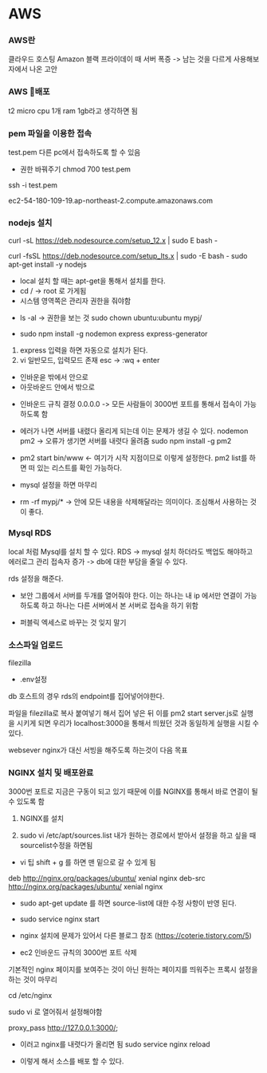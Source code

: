 # AWS

### AWS란

클라우드 호스팅
Amazon 블랙 프라이데이 때 서버 폭증 -> 남는 것을 다르게 사용해보자에서 나온 고안

### AWS 배포

t2 micro cpu 1개 ram 1gb라고 생각하면 됨

### pem 파일을 이용한 접속

test.pem 다른 pc에서 접속하도록 할 수 있음

- 권한 바꿔주기
  chmod 700 test.pem

ssh -i test.pem

ec2-54-180-109-19.ap-northeast-2.compute.amazonaws.com

### nodejs 설치

curl -sL https://deb.nodesource.com/setup_12.x | sudo E bash -

curl -fsSL https://deb.nodesource.com/setup_lts.x | sudo -E bash -
sudo apt-get install -y nodejs

- local 설치 할 때는 apt-get을 통해서 설치를 한다.
- cd / -> root 로 가게됨
- 시스템 영역쪽은 관리자 권한을 줘야함

* ls -al -> 권한을 보는 것
  sudo chown ubuntu:ubuntu mypj/

* sudo npm install -g nodemon express express-generator

1. express 입력을 하면 자동으로 설치가 된다.
1. vi 일반모드, 입력모드 존재
   esc -> :wq + enter

- 인바운읃
  밖에서 안으로
- 아웃바운드
  안에서 밖으로

* 인바운드 규칙 결정
  0.0.0.0 -> 모든 사람들이 3000번 포트를 통해서 접속이 가능하도록 함

* 에러가 나면 서버를 내렸다 올리게 되는데 이는 문제가 생길 수 있다.
  nodemon
  pm2 -> 오류가 생기면 서버를 내렷다 올려줌
  sudo npm install -g pm2

* pm2 start bin/www <- 여기가 시작 지점이므로 이렇게 설정한다.
  pm2 list를 하면 떠 있는 리스트를 확인 가능하다.

* mysql 설정을 하면 마무리

* rm -rf mypj/\* -> 안에 모든 내용을 삭제해달라는 의미이다.
  조심해서 사용하는 것이 좋다.

### Mysql RDS

local 처럼 Mysql를 설치 할 수 있다.
RDS -> mysql 설치 하더라도 백업도 해야하고 에러로그 관리 접속자 증가 -> db에 대한 부담을 줄일 수 있다.

rds 설정을 해준다.

- 보안 그룹에서 서버를 두개를 열어줘야 한다.
  이는 하나는 내 ip 에서만 연결이 가능하도록 하고 하나는 다른 서버에서 본 서버로 접속을 하기 위함

* 퍼블릭 엑세스로 바꾸는 것 잊지 말기

### 소스파일 업로드

filezilla

- .env설정

db 호스트의 경우 rds의 endpoint를 집어넣어야한다.

파일을 filezilla로 복사 붙여넣기 해서 집어 넣은 뒤
이를 pm2 start server.js로 실행을 시키게 되면 우리가 localhost:3000을 통해서 띄웠던 것과 동일하게 실행을 시킬 수 있다.

websever nginx가 대신 서빙을 해주도록 하는것이 다음 목표

### NGINX 설치 및 배포완료

3000번 포트로 지금은 구동이 되고 있기 때문에
이를 NGINX를 통해서 바로 연결이 될 수 있도록 함

1. NGINX를 설치

1. sudo vi /etc/apt/sources.list
   내가 원하는 경로에서 받아서 설정을 하고 싶을 때 sourcelist수정을 하면됨

- vi 팁
  shift + g 를 하면 맨 밑으로 갈 수 있게 됨

deb http://nginx.org/packages/ubuntu/ xenial nginx
deb-src http://nginx.org/packages/ubuntu/ xenial nginx

- sudo apt-get update 를 하면 source-list에 대한 수정 사항이 반영 된다.

* sudo service nginx start

* nginx 설치에 문제가 있어서 다른 블로그 참조
  (https://coterie.tistory.com/5)

* ec2 인바운드 규칙의 3000번 포트 삭제

기본적인 nginx 페이지를 보여주는 것이 아닌 원하는 페이지를 띄워주는 프록시 설정을 하는 것이 마무리

cd /etc/nginx

sudo vi 로 열어줘서 설정해야함

proxy_pass http://127.0.0.1:3000/;

- 이러고 nginx를 내렷다가 올리면 됨
  sudo service nginx reload

* 이렇게 해서 소스를 배포 할 수 있다.
